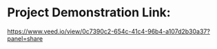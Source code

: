 # Project Demonstration Link:
https://www.veed.io/view/0c7390c2-654c-41c4-96b4-a107d2b30a37?panel=share
